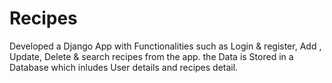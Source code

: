 # Recipes
Developed a Django App with Functionalities such as Login &amp; register, Add , Update, Delete &amp; search recipes from the app.
the Data is Stored in a Database which inludes User details and recipes detail. 
